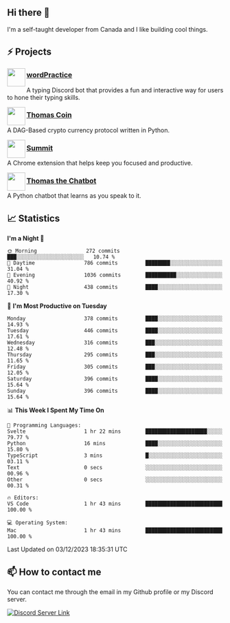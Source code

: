 <h2>Hi there 👋</h2>

<p>I'm a self-taught developer from Canada and I like building cool things.</p>

<h2>⚡ Projects</h2>

<img align="left" src="https://i.imgur.com/BIzs17V.png" width="42" height="42" />
<h3><a target="_blank" href="https://wordpractice.principle.sh/">wordPractice</a></h3>
<p>A typing Discord bot that provides a fun and interactive way for users to hone their typing skills.</p>

<img align="left" src="https://i.imgur.com/4FdQpgN.png" width="42" height="42" />
<h3><a href="https://github.com/principle105/thomas-coin">Thomas Coin</a></h3>
<p>A DAG-Based crypto currency protocol written in Python.</p>

<img align="left" src="https://i.imgur.com/Ly8Atho.png" width="42" height="42" />
<h3><a href="https://summit.sh/">Summit</a></h3>
<p>A Chrome extension that helps keep you focused and productive.</p>

<img align="left" src="https://i.imgur.com/hA9YF2s.png" width="42" height="42" />
<h3><a href="https://github.com/principle105/thomasthechatbot">Thomas the Chatbot</a></h3>
<p>A Python chatbot that learns as you speak to it.</p>

<h2>📈 Statistics</h2>

<!--START_SECTION:waka-->
**I'm a Night 🦉** 

```text
🌞 Morning                272 commits         ███░░░░░░░░░░░░░░░░░░░░░░   10.74 % 
🌆 Daytime                786 commits         ████████░░░░░░░░░░░░░░░░░   31.04 % 
🌃 Evening                1036 commits        ██████████░░░░░░░░░░░░░░░   40.92 % 
🌙 Night                  438 commits         ████░░░░░░░░░░░░░░░░░░░░░   17.30 % 
```
📅 **I'm Most Productive on Tuesday** 

```text
Monday                   378 commits         ████░░░░░░░░░░░░░░░░░░░░░   14.93 % 
Tuesday                  446 commits         ████░░░░░░░░░░░░░░░░░░░░░   17.61 % 
Wednesday                316 commits         ███░░░░░░░░░░░░░░░░░░░░░░   12.48 % 
Thursday                 295 commits         ███░░░░░░░░░░░░░░░░░░░░░░   11.65 % 
Friday                   305 commits         ███░░░░░░░░░░░░░░░░░░░░░░   12.05 % 
Saturday                 396 commits         ████░░░░░░░░░░░░░░░░░░░░░   15.64 % 
Sunday                   396 commits         ████░░░░░░░░░░░░░░░░░░░░░   15.64 % 
```


📊 **This Week I Spent My Time On** 

```text
💬 Programming Languages: 
Svelte                   1 hr 22 mins        ████████████████████░░░░░   79.77 % 
Python                   16 mins             ████░░░░░░░░░░░░░░░░░░░░░   15.80 % 
TypeScript               3 mins              █░░░░░░░░░░░░░░░░░░░░░░░░   03.11 % 
Text                     0 secs              ░░░░░░░░░░░░░░░░░░░░░░░░░   00.96 % 
Other                    0 secs              ░░░░░░░░░░░░░░░░░░░░░░░░░   00.31 % 

🔥 Editors: 
VS Code                  1 hr 43 mins        █████████████████████████   100.00 % 

💻 Operating System: 
Mac                      1 hr 43 mins        █████████████████████████   100.00 % 
```


 Last Updated on 03/12/2023 18:35:31 UTC
<!--END_SECTION:waka-->

<h2>📫 How to contact me</h2>

You can contact me through the email in my Github profile or my Discord server.

[![Discord Server Link](https://dcbadge.vercel.app/api/server/DHnk46C)](https://discord.gg/DHnk46C)


